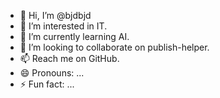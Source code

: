 - 👋 Hi, I’m @bjdbjd
- 👀 I’m interested in IT.
- 🌱 I’m currently learning AI.
- 💞️ I’m looking to collaborate on publish-helper.
- 📫 Reach me on GitHub.
- 😄 Pronouns: ...
- ⚡ Fun fact: ...

<!---
bjdbjd/bjdbjd is a ✨ special ✨ repository because its `README.md` (this file) appears on your GitHub profile.
You can click the Preview link to take a look at your changes.
--->

